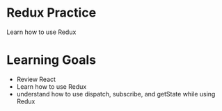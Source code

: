 # Redux Practice
Learn how to use Redux

# Learning Goals
* Review React
* Learn how to use Redux
* understand how to use dispatch, subscribe, and getState while using Redux

